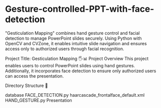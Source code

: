 # Gesture-controlled-PPT-with-face-detection
"Gesticulation Mapping" combines hand gesture control and facial detection to manage PowerPoint slides securely. Using Python with OpenCV and CVZone, it enables intuitive slide navigation and ensures access only to authorized users through facial recognition.


Project Title: Gesticulation Mapping 🖐️📊
Project Overview
This project enables users to control PowerPoint slides using hand gestures. Additionally, it incorporates face detection to ensure only authorized users can access the presentation.

Directory Structure 📁
 
  database
 FACE_DETECTION.py
 haarcascade_frontalface_default.xml
 HAND_GESTURE.py
 Presentation


